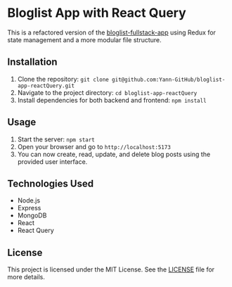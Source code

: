 # Bloglist App with React Query

This is a refactored version of the [bloglist-fullstack-app](https://github.com/Yann-GitHub/bloglist-fullstack-app) using Redux for state management and a more modular file structure.

## Installation

1. Clone the repository: `git clone git@github.com:Yann-GitHub/bloglist-app-reactQuery.git`
2. Navigate to the project directory: `cd bloglist-app-reactQuery`
3. Install dependencies for both backend and frontend: `npm install`

## Usage

1. Start the server: `npm start`
2. Open your browser and go to `http://localhost:5173`
3. You can now create, read, update, and delete blog posts using the provided user interface.

## Technologies Used

- Node.js
- Express
- MongoDB
- React
- React Query

## License

This project is licensed under the MIT License. See the [LICENSE](LICENSE) file for more details.
